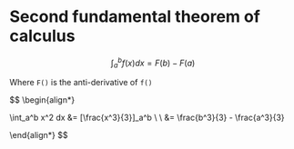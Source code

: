 # Second fundamental theorem of calculus

$$
\int_a^b f(x) dx = F(b) - F(a)
$$

Where `F()` is the anti-derivative of `f()`

$$
\begin{align*}

\int_a^b x^2 dx &= [\frac{x^3}{3}]_a^b
\\ \\
&= \frac{b^3}{3} - \frac{a^3}{3}

\end{align*}
$$

